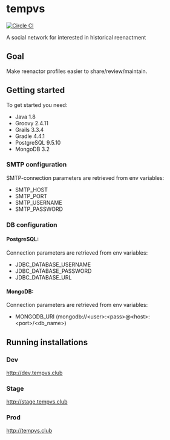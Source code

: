 # tempvs
[![Circle CI](https://circleci.com/gh/ahlinist/tempvs/tree/master.svg?&style=shield)](https://circleci.com/gh/ahlinist/tempvs/tree/master)

A social network for interested in historical reenactment

## Goal

Make reenactor profiles easier to share/review/maintain.

## Getting started

To get started you need:
 * Java 1.8
 * Groovy 2.4.11
 * Grails 3.3.4
 * Gradle 4.4.1
 * PostgreSQL 9.5.10
 * MongoDB 3.2
 
### SMTP configuration
SMTP-connection parameters are retrieved from env variables:
 * SMTP_HOST
 * SMTP_PORT
 * SMTP_USERNAME
 * SMTP_PASSWORD
 
### DB configuration

#### PostgreSQL:
Connection parameters are retrieved from env variables:
 * JDBC_DATABASE_USERNAME
 * JDBC_DATABASE_PASSWORD
 * JDBC_DATABASE_URL

#### MongoDB:
Connection parameters are retrieved from env variables:
 * MONGODB_URI (mongodb://\<user\>:\<pass\>@\<host\>:\<port\>/\<db_name\>)

## Running installations
### Dev
http://dev.tempvs.club
### Stage
http://stage.tempvs.club
### Prod
http://tempvs.club
